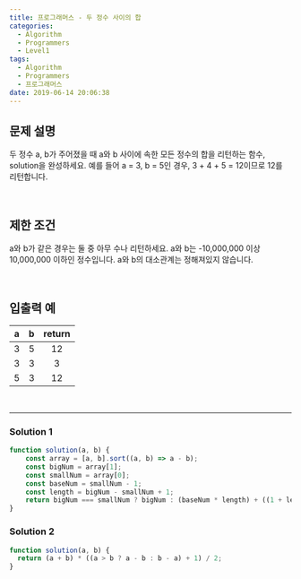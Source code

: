 ```yaml
---
title: 프로그래머스 - 두 정수 사이의 합
categories:
  - Algorithm
  - Programmers
  - Level1
tags:
  - Algorithm
  - Programmers
  - 프로그래머스
date: 2019-06-14 20:06:38
---
```



## 문제 설명
두 정수 a, b가 주어졌을 때 a와 b 사이에 속한 모든 정수의 합을 리턴하는 함수, solution을 완성하세요. 
예를 들어 a = 3, b = 5인 경우, 3 + 4 + 5 = 12이므로 12를 리턴합니다.

<!-- more -->
<br/>

## 제한 조건
a와 b가 같은 경우는 둘 중 아무 수나 리턴하세요.
a와 b는 -10,000,000 이상 10,000,000 이하인 정수입니다.
a와 b의 대소관계는 정해져있지 않습니다.

<br/>

## 입출력 예
| a | b | return |
| --- | :---: | :---: |
| 3 | 5 | 12 |
| 3 | 3 | 3 |
| 5 | 3 | 12 |

<br/>

---

### Solution 1
```javascript
function solution(a, b) {
    const array = [a, b].sort((a, b) => a - b);
    const bigNum = array[1];
    const smallNum = array[0];
    const baseNum = smallNum - 1;
    const length = bigNum - smallNum + 1;
    return bigNum === smallNum ? bigNum : (baseNum * length) + ((1 + length) * length / 2);
}
```

### Solution 2
```javascript
function solution(a, b) {
  return (a + b) * ((a > b ? a - b : b - a) + 1) / 2;
}
```
